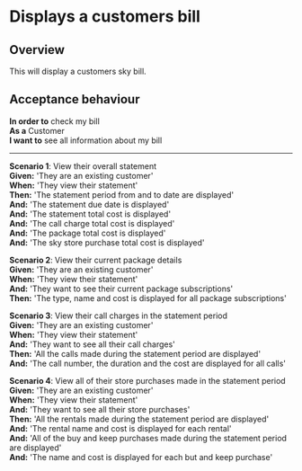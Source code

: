 # Displays a customers bill

## Overview

This will display a customers sky bill.

## Acceptance behaviour

**In order to** check my bill  
**As a** Customer  
**I want to** see all information about my bill  

---

**Scenario 1**: View their overall statement  
**Given:** 'They are an existing customer'  
**When:** 'They view their statement'  
**Then:** 'The statement period from and to date are displayed'  
**And:** 'The statement due date is displayed'  
**And:** 'The statement total cost is displayed'  
**And:** 'The call charge total cost is displayed'  
**And:** 'The package total cost is displayed'  
**And:** 'The sky store purchase total cost is displayed'  

**Scenario 2**: View their current package details  
**Given:** 'They are an existing customer'  
**When:** 'They view their statement'  
**And:** 'They want to see their current package subscriptions'  
**Then:** 'The type, name and cost is displayed for all package subscriptions'  

**Scenario 3**: View their call charges in the statement period  
**Given:** 'They are an existing customer'  
**When:** 'They view their statement'  
**And:** 'They want to see all their call charges'  
**Then:** 'All the calls made during the statement period are displayed'  
**And:** 'The call number, the duration and the cost are displayed for all calls'  

**Scenario 4**: View all of their store purchases made in the statement period      
**Given:** 'They are an existing customer'  
**When:** 'They view their statement'  
**And:** 'They want to see all their store purchases'  
**Then:** 'All the rentals made during the statement period are displayed'  
**And:** 'The rental name and cost is displayed for each rental'  
**And:** 'All of the buy and keep purchases made during the statement period are displayed'  
**And:** 'The name and cost is displayed for each but and keep purchase'    
